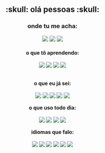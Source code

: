 <div align="center"> <h2>:skull: olá pessoas :skull:</h2>

<h3>onde tu me acha:</h3>
<a href="https://www.linkedin.com/in/leandro-lima-572953191/" target="_blank"><img src="https://img.shields.io/badge/LinkedIn-0077B5?style=for-the-badge&logo=linkedin&logoColor=white"></a> <a href="https://www.behance.net/amiloeel" target="_blank"><img src="https://img.shields.io/badge/Behance-0054F7?style=for-the-badge&logo=behance&logoColor=white"></a> <a href="https://www.facebook.com/profile.php?id=100051477075502" target="_blank"><img src="https://img.shields.io/badge/Facebook-1877F2?style=for-the-badge&logo=facebook&logoColor=white"></a>

  
<h4>o que tô aprendendo:<br><br>
<img src="https://img.shields.io/badge/jQuery-0769AD?style=for-the-badge&logo=jquery&logoColor=white"> <img src="https://img.shields.io/badge/kubernetes-326ce5.svg?&style=for-the-badge&logo=kubernetes&logoColor=white"> <img src="https://img.shields.io/badge/Spring-6DB33F?style=for-the-badge&logo=spring&logoColor=white"> <img src="https://img.shields.io/badge/Jenkins-D24939?style=for-the-badge&logo=Jenkins&logoColor=white">

  <br>o que eu já sei:<br><br>
<img src="https://img.shields.io/badge/Vue.js-35495E?style=for-the-badge&logo=vuedotjs&logoColor=4FC08D"> <img src="https://img.shields.io/badge/Bootstrap-563D7C?style=for-the-badge&logo=bootstrap&logoColor=white"> <img src="https://img.shields.io/badge/Docker-2CA5E0?style=for-the-badge&logo=docker&logoColor=white"> <img src="https://img.shields.io/badge/firebase-ffca28?style=for-the-badge&logo=firebase&logoColor=black"> <img src="https://img.shields.io/badge/Xampp-F37623?style=for-the-badge&logo=xampp&logoColor=white">

o que uso todo dia:<br><br>
<img src="https://img.shields.io/badge/Red%20Hat-EE0000?style=for-the-badge&logo=redhat&logoColor=white"> <img src="https://img.shields.io/badge/Fedora-294172?style=for-the-badge&logo=fedora&logoColor=white"> <img src="https://img.shields.io/badge/Visual_Studio_Code-0078D4?style=for-the-badge&logo=visual%20studio%20code&logoColor=white"> <img src="https://img.shields.io/badge/Arduino_IDE-00979D?style=for-the-badge&logo=arduino&logoColor=white"> 

idiomas que falo:<br><br>
<img src="https://img.shields.io/badge/C%2B%2B-00599C?style=for-the-badge&logo=c%2B%2B&logoColor=white"> <img src="https://img.shields.io/badge/CSS3-1572B6?style=for-the-badge&logo=css3&logoColor=white"> <img src="https://img.shields.io/badge/HTML5-E34F26?style=for-the-badge&logo=html5&logoColor=white"> <img src="https://img.shields.io/badge/JavaScript-323330?style=for-the-badge&logo=javascript&logoColor=F7DF1E"> <img src="https://img.shields.io/badge/Java-ED8B00?style=for-the-badge&logo=java&logoColor=white"> <img src="https://img.shields.io/badge/PHP-777BB4?style=for-the-badge&logo=php&logoColor=white"> 

  </div>

